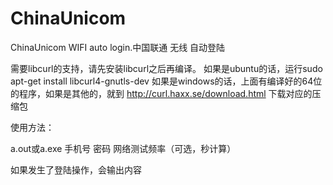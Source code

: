 # ChinaUnicom
ChinaUnicom WIFI auto login.中国联通 无线 自动登陆


需要libcurl的支持，请先安装libcurl之后再编译。
如果是ubuntu的话，运行sudo apt-get install libcurl4-gnutls-dev
如果是windows的话，上面有编译好的64位的程序，如果是其他的，就到 http://curl.haxx.se/download.html 下载对应的压缩包

使用方法： 

a.out或a.exe 手机号 密码 网络测试频率（可选，秒计算） 

如果发生了登陆操作，会输出内容

